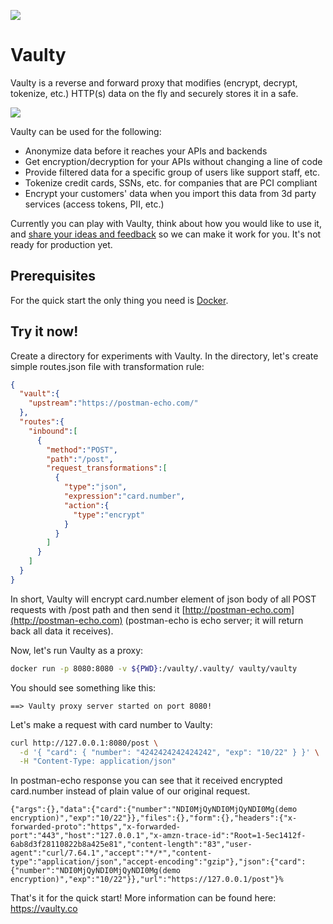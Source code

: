 ![](https://github.com/vaulty-co/vaulty/workflows/Go/badge.svg)

# Vaulty

Vaulty is a reverse and forward proxy that modifies (encrypt, decrypt, tokenize, etc.) HTTP(s) data on the fly and securely stores it in a safe.

![](https://vaulty.co/img/flow.svg)

Vaulty can be used for the following:

- Anonymize data before it reaches your APIs and backends
- Get encryption/decryption for your APIs without changing a line of code
- Provide filtered data for a specific group of users like support staff, etc.
- Tokenize credit cards, SSNs, etc. for companies that are PCI compliant
- Encrypt your customers' data when you import this data from 3d party services (access tokens, PII, etc.)

Currently you can play with Vaulty, think about how you would like to use it, and [share your ideas and feedback](https://github.com/vaulty-co/vaulty/issues) so we can make it work for you. It's not ready for production yet.

## Prerequisites

For the quick start the only thing you need is [Docker](https://docs.docker.com/install/).

## Try it now!

Create a directory for experiments with Vaulty. In the directory, let's create simple routes.json file with transformation rule:

```json
{
  "vault":{
    "upstream":"https://postman-echo.com/"
  },
  "routes":{
    "inbound":[
      {
        "method":"POST",
        "path":"/post",
        "request_transformations":[
          {
            "type":"json",
            "expression":"card.number",
            "action":{
              "type":"encrypt"
            }
          }
        ]
      }
    ]
  }
}
```

In short, Vaulty will encrypt card.number element of json body of all POST requests with /post path and then send it [http://postman-echo.com](http://postman-echo.com) (postman-echo is echo server; it  will return back all data it receives).

Now, let's run Vaulty as a proxy:

```bash
docker run -p 8080:8080 -v ${PWD}:/vaulty/.vaulty/ vaulty/vaulty
```

You should see something like this:

```
==> Vaulty proxy server started on port 8080!
```

Let's make a request with card number to Vaulty:

```bash
curl http://127.0.0.1:8080/post \
  -d '{ "card": { "number": "4242424242424242", "exp": "10/22" } }' \
  -H "Content-Type: application/json"
```

In postman-echo response you can see that it received encrypted card.number instead of plain value of our original request.

```
{"args":{},"data":{"card":{"number":"NDI0MjQyNDI0MjQyNDI0Mg(demo encryption)","exp":"10/22"}},"files":{},"form":{},"headers":{"x-forwarded-proto":"https","x-forwarded-port":"443","host":"127.0.0.1","x-amzn-trace-id":"Root=1-5ec1412f-6ab8d3f28110822b8a425e81","content-length":"83","user-agent":"curl/7.64.1","accept":"*/*","content-type":"application/json","accept-encoding":"gzip"},"json":{"card":{"number":"NDI0MjQyNDI0MjQyNDI0Mg(demo encryption)","exp":"10/22"}},"url":"https://127.0.0.1/post"}%
```

That's it for the quick start! More information can be found here: https://vaulty.co
